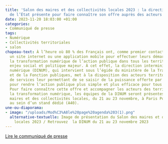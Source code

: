 ```yaml
---
title: 'Salon des maires et des collectivités locales 2023 : la direction du numérique
  de l’État présente pour faire connaître son offre auprès des acteurs territoriaux'
date: 2023-11-20 18:03:00 +01:00
categories:
- Communiqué de presse
tags:
- Numérique
- Collectivités territoriales
- salon
chapeau-text: À l’heure où 80 % des Français ont, comme premier contact avec une administration,
  un site internet ou une application mobile pour effectuer leurs démarches administratives,
  la transformation numérique de l’action publique dans tous les territoires est un
  enjeu social et politique majeur. À cet effet, la direction interministérielle du
  numérique (DINUM), qui intervient sous l’égide du ministère de la Transformation
  et de la Fonction publiques, met à la disposition des acteurs territoriaux une offre
  de services leur permettant de se saisir de la puissance offerte par le numérique
  pour rendre l’action publique plus simple et plus efficace pour tous les Français.
  Pour faire connaître cette offre et accompagner les acteurs des territoires dans
  la transformation numérique, les équipes de la DINUM seront présentes au salon des
  maires et des collectivités locales, du 21 au 23 novembre, à Paris Porte de Versailles,
  au sein d’un stand dédié (A40).
une-ou-diaporama:
- image: "/uploads/Mod%C3%A8le%20page%20agenda%203(1).png"
  alternative-textuelle: Image de présentation du Salon des maires et des collectivités
    locales 2023 / Retrouvez  la DINUM du 21 au 23 novembre 2023
---
```


<div class="lien-important"><p><a href="https://www.numerique.gouv.fr/espace-presse/salon-des-maires-et-des-collectivites-locales-2023-la-direction-du-numerique-de-letat-presente-pour-faire-connaitre-son-offre-aupres-des-acteurs-territoriaux/">Lire le communiqué de presse</a></p></div>